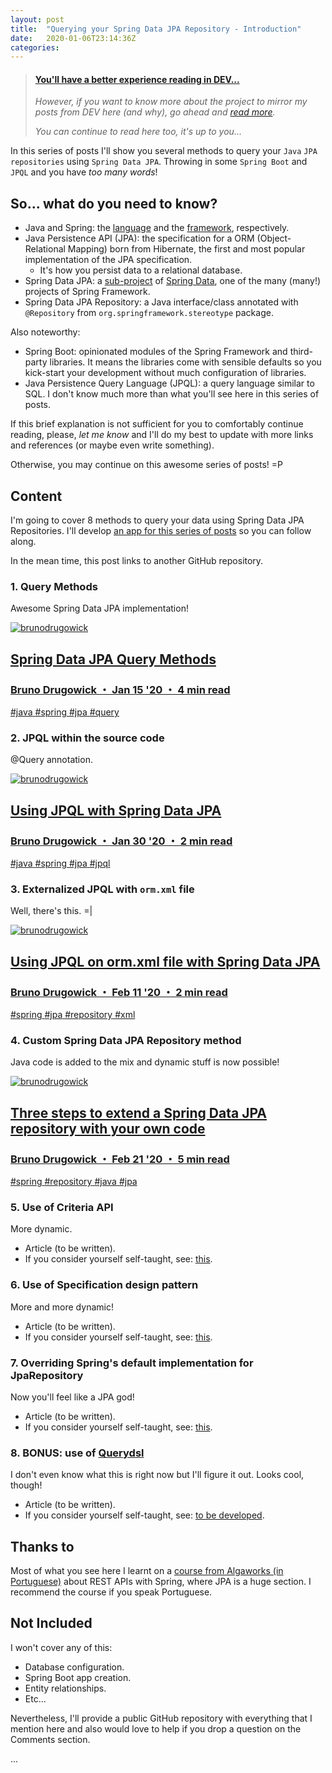 ```yaml
---
layout: post
title:  "Querying your Spring Data JPA Repository - Introduction"
date:   2020-01-06T23:14:36Z
categories: 
---
```


> <div class=card><div class=container><h4><b><a href="https://dev.to/brunodrugowick/querying-your-spring-data-jpa-repository-introduction-4ani">You'll have a better experience reading in DEV...</a></b></h4><i><p>However, if you want to know more about the project to mirror my posts from DEV here (and why), go ahead and <a href="https://dev.to/brunodrugowick/querying-your-spring-data-jpa-repository-introduction-4ani">read more</a>.</p><p>You can continue to read here too, it's up to you...</p></i></div></div>
<p>In this series of posts I'll show you several methods to query your <code>Java</code> <code>JPA</code> <code>repositories</code> using <code>Spring Data JPA</code>. Throwing in some <code>Spring Boot</code> and <code>JPQL</code> and you have <em>too many words</em>!</p>

<h2>
 <a name="so-what-do-you-need-to-know" href="#so-what-do-you-need-to-know">
 </a>
 So... what do you need to know?
</h2>

<ul>
<li>Java and Spring: the <a href="https://docs.oracle.com/en/java/javase/13/">language</a> and the <a href="https://spring.io">framework</a>, respectively.</li>
<li>Java Persistence API (JPA): the specification for a ORM (Object-Relational Mapping) born from Hibernate, the first and most popular implementation of the JPA specification.

<ul>
<li>It's how you persist data to a relational database.</li>
</ul>


</li>
<li>Spring Data JPA: a <a href="https://spring.io/projects/spring-data-jpa">sub-project</a> of <a href="https://spring.io/projects/spring-data">Spring Data</a>, one of the many (many!) projects of Spring Framework.</li>
<li>Spring Data JPA Repository: a Java interface/class annotated with <code>@Repository</code> from <code>org.springframework.stereotype</code> package.</li>
</ul>

<p>Also noteworthy:</p>

<ul>
<li>Spring Boot: opinionated modules of the Spring Framework and third-party libraries. It means the libraries come with sensible defaults so you kick-start your development without much configuration of libraries.</li>
<li>Java Persistence Query Language (JPQL): a query language similar to SQL. I don't know much more than what you'll see here in this series of posts.</li>
</ul>

<p>If this brief explanation is not sufficient for you to comfortably continue reading, please, <em>let me know</em> and I'll do my best to update with more links and references (or maybe even write something). </p>

<p>Otherwise, you may continue on this awesome series of posts! =P</p>

<h2>
 <a name="content" href="#content">
 </a>
 Content
</h2>

<p>I'm going to cover 8 methods to query your data using Spring Data JPA Repositories. I'll develop <a href="https://github.com/brunodrugowick/jpa-queries-blog-post">an app for this series of posts</a> so you can follow along.</p>

<p>In the mean time, this post links to another GitHub repository.</p>

<h3>
 <a name="1-query-methods" href="#1-query-methods">
 </a>
 1. Query Methods
</h3>

<p>Awesome Spring Data JPA implementation!</p>


<div class="ltag__link">
 <a href="/brunodrugowick" class="ltag__link__link">
 <div class="ltag__link__pic">
 <img src="https://res.cloudinary.com/practicaldev/image/fetch/s--U-wFRb7a--/c_limit%2Cf_auto%2Cfl_progressive%2Cq_auto%2Cw_880/https://res.cloudinary.com/practicaldev/image/fetch/s--LpCY0EbU--/c_fill%2Cf_auto%2Cfl_progressive%2Ch_150%2Cq_auto%2Cw_150/https://dev-to-uploads.s3.amazonaws.com/uploads/user/profile_image/213112/5bb8eb2e-29a2-4307-be73-1ffdd76f8f9c.jpg" alt="brunodrugowick" loading="lazy">
 </div>
 </a>
 <a href="/brunodrugowick/spring-data-jpa-query-methods-l43" class="ltag__link__link">
 <div class="ltag__link__content">
 <h2>Spring Data JPA Query Methods</h2>
 <h3>Bruno Drugowick ・ Jan 15 '20 ・ 4 min read</h3>
 <div class="ltag__link__taglist">
 <span class="ltag__link__tag">#java</span>
 <span class="ltag__link__tag">#spring</span>
 <span class="ltag__link__tag">#jpa</span>
 <span class="ltag__link__tag">#query</span>
 </div>
 </div>
 </a>
</div>


<h3>
 <a name="2-jpql-within-the-source-code" href="#2-jpql-within-the-source-code">
 </a>
 2. JPQL within the source code
</h3>

<p>@Query annotation.</p>


<div class="ltag__link">
 <a href="/brunodrugowick" class="ltag__link__link">
 <div class="ltag__link__pic">
 <img src="https://res.cloudinary.com/practicaldev/image/fetch/s--U-wFRb7a--/c_limit%2Cf_auto%2Cfl_progressive%2Cq_auto%2Cw_880/https://res.cloudinary.com/practicaldev/image/fetch/s--LpCY0EbU--/c_fill%2Cf_auto%2Cfl_progressive%2Ch_150%2Cq_auto%2Cw_150/https://dev-to-uploads.s3.amazonaws.com/uploads/user/profile_image/213112/5bb8eb2e-29a2-4307-be73-1ffdd76f8f9c.jpg" alt="brunodrugowick" loading="lazy">
 </div>
 </a>
 <a href="/brunodrugowick/using-jpql-with-spring-data-jpa-48c0" class="ltag__link__link">
 <div class="ltag__link__content">
 <h2>Using JPQL with Spring Data JPA</h2>
 <h3>Bruno Drugowick ・ Jan 30 '20 ・ 2 min read</h3>
 <div class="ltag__link__taglist">
 <span class="ltag__link__tag">#java</span>
 <span class="ltag__link__tag">#spring</span>
 <span class="ltag__link__tag">#jpa</span>
 <span class="ltag__link__tag">#jpql</span>
 </div>
 </div>
 </a>
</div>


<h3>
 <a name="3-externalized-jpql-with-raw-ormxml-endraw-file" href="#3-externalized-jpql-with-raw-ormxml-endraw-file">
 </a>
 3. Externalized JPQL with <code>orm.xml</code> file
</h3>

<p>Well, there's this. =|</p>


<div class="ltag__link">
 <a href="/brunodrugowick" class="ltag__link__link">
 <div class="ltag__link__pic">
 <img src="https://res.cloudinary.com/practicaldev/image/fetch/s--U-wFRb7a--/c_limit%2Cf_auto%2Cfl_progressive%2Cq_auto%2Cw_880/https://res.cloudinary.com/practicaldev/image/fetch/s--LpCY0EbU--/c_fill%2Cf_auto%2Cfl_progressive%2Ch_150%2Cq_auto%2Cw_150/https://dev-to-uploads.s3.amazonaws.com/uploads/user/profile_image/213112/5bb8eb2e-29a2-4307-be73-1ffdd76f8f9c.jpg" alt="brunodrugowick" loading="lazy">
 </div>
 </a>
 <a href="/brunodrugowick/using-jpql-on-orm-xml-file-with-spring-data-jpa-39ej" class="ltag__link__link">
 <div class="ltag__link__content">
 <h2>Using JPQL on orm.xml file with Spring Data JPA</h2>
 <h3>Bruno Drugowick ・ Feb 11 '20 ・ 2 min read</h3>
 <div class="ltag__link__taglist">
 <span class="ltag__link__tag">#spring</span>
 <span class="ltag__link__tag">#jpa</span>
 <span class="ltag__link__tag">#repository</span>
 <span class="ltag__link__tag">#xml</span>
 </div>
 </div>
 </a>
</div>


<h3>
 <a name="4-custom-spring-data-jpa-repository-method" href="#4-custom-spring-data-jpa-repository-method">
 </a>
 4. Custom Spring Data JPA Repository method
</h3>

<p>Java code is added to the mix and dynamic stuff is now possible!</p>


<div class="ltag__link">
 <a href="/brunodrugowick" class="ltag__link__link">
 <div class="ltag__link__pic">
 <img src="https://res.cloudinary.com/practicaldev/image/fetch/s--U-wFRb7a--/c_limit%2Cf_auto%2Cfl_progressive%2Cq_auto%2Cw_880/https://res.cloudinary.com/practicaldev/image/fetch/s--LpCY0EbU--/c_fill%2Cf_auto%2Cfl_progressive%2Ch_150%2Cq_auto%2Cw_150/https://dev-to-uploads.s3.amazonaws.com/uploads/user/profile_image/213112/5bb8eb2e-29a2-4307-be73-1ffdd76f8f9c.jpg" alt="brunodrugowick" loading="lazy">
 </div>
 </a>
 <a href="/brunodrugowick/four-steps-to-extend-a-spring-data-jpa-repository-with-your-own-code-53b0" class="ltag__link__link">
 <div class="ltag__link__content">
 <h2>Three steps to extend a Spring Data JPA repository with your own code</h2>
 <h3>Bruno Drugowick ・ Feb 21 '20 ・ 5 min read</h3>
 <div class="ltag__link__taglist">
 <span class="ltag__link__tag">#spring</span>
 <span class="ltag__link__tag">#repository</span>
 <span class="ltag__link__tag">#java</span>
 <span class="ltag__link__tag">#jpa</span>
 </div>
 </div>
 </a>
</div>


<h3>
 <a name="5-use-of-criteria-api" href="#5-use-of-criteria-api">
 </a>
 5. Use of Criteria API
</h3>

<p>More dynamic.</p>

<ul>
<li>Article (to be written).</li>
<li>If you consider yourself self-taught, see: <a href="https://github.com/brunodrugowick/algafood-api/commit/e19a606fa2db4d7a9ecc297568922922dd5ff70f">this</a>.</li>
</ul>

<h3>
 <a name="6-use-of-specification-design-pattern" href="#6-use-of-specification-design-pattern">
 </a>
 6. Use of Specification design pattern
</h3>

<p>More and more dynamic!</p>

<ul>
<li>Article (to be written).</li>
<li>If you consider yourself self-taught, see: <a href="https://github.com/brunodrugowick/algafood-api/commit/9ffb6ecb2c9769dbf76760cf0a0b125ee80064ca">this</a>.</li>
</ul>

<h3>
 <a name="7-overriding-springs-default-implementation-for-jparepository" href="#7-overriding-springs-default-implementation-for-jparepository">
 </a>
 7. Overriding Spring's default implementation for JpaRepository
</h3>

<p>Now you'll feel like a JPA god!</p>

<ul>
<li>Article (to be written).</li>
<li>If you consider yourself self-taught, see: <a href="https://github.com/brunodrugowick/algafood-api/commit/dad7e2a187d1f3fba56d61793436b5c20d924a74">this</a>.</li>
</ul>

<h3>
 <a name="8-bonus-use-of-querydsl" href="#8-bonus-use-of-querydsl">
 </a>
 8. BONUS: use of <a href="http://www.querydsl.com/">Querydsl</a>
</h3>

<p>I don't even know what this is right now but I'll figure it out. Looks cool, though!</p>

<ul>
<li>Article (to be written).</li>
<li>If you consider yourself self-taught, see: <a href="https://github.com/brunodrugowick/algafood-api/commit/b771e424b2825e88a6bb7dabd117f7bae609df32">to be developed</a>.</li>
</ul>

<h2>
 <a name="thanks-to" href="#thanks-to">
 </a>
 Thanks to
</h2>

<p>Most of what you see here I learnt on a <a href="https://cafe.algaworks.com/lista-espera-spring-rest/">course from Algaworks (in Portuguese)</a> about REST APIs with Spring, where JPA is a huge section. I recommend the course if you speak Portuguese.</p>

<h2>
 <a name="not-included" href="#not-included">
 </a>
 Not Included
</h2>

<p>I won't cover any of this:</p>

<ul>
<li>Database configuration.</li>
<li>Spring Boot app creation.</li>
<li>Entity relationships.</li>
<li>Etc...</li>
</ul>

<p>Nevertheless, I'll provide a public GitHub repository with everything that I mention here and also would love to help if you drop a question on the Comments section.</p>...